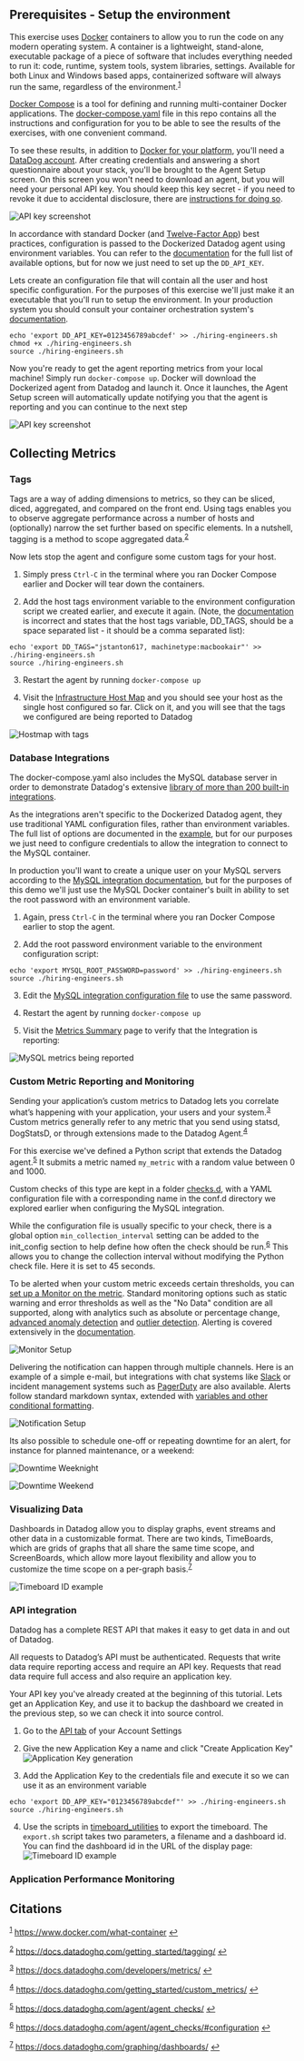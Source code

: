 ## Prerequisites - Setup the environment

This exercise uses [Docker](https://www.docker.com/) containers to allow you to run the code on any modern operating system. A container is a lightweight, stand-alone, executable package of a piece of software that includes everything needed to run it: code, runtime, system tools, system libraries, settings. Available for both Linux and Windows based apps, containerized software will always run the same, regardless of the environment.<sup id="a1">[1](#f1)</sup>

[Docker Compose](https://docs.docker.com/compose/) is a tool for defining and running multi-container Docker applications. The [docker-compose.yaml](docker-compose.yaml) file in this repo contains all the instructions and configuration for you to be able to see the results of the exercises, with one convenient command.

To see these results, in addition to [Docker for your platform](https://store.docker.com/search?type=edition&offering=community), you'll need a [DataDog account](https://app.datadoghq.com/signup). After creating credentials and answering a short questionnaire about your stack, you'll be brought to the Agent Setup screen. On this screen you won't need to download an agent, but you will need your personal API key. You should keep this key secret - if you need to revoke it due to accidental disclosure, there are [instructions for doing so](https://help.datadoghq.com/hc/en-us/articles/210267806-How-do-I-reset-my-Datadog-API-keys-).

![API key screenshot](./images/api_key.png)

In accordance with standard Docker (and [Twelve-Factor App](https://12factor.net/config)) best practices, configuration is passed to the Dockerized Datadog agent using environment variables. You can refer to the [documentation](https://github.com/DataDog/docker-dd-agent#environment-variables) for the full list of available options, but for now we just need to set up the `DD_API_KEY`.

Lets create an configuration file that will contain all the user and host specific configuration. For the purposes of this exercise we'll just make it an executable that you'll run to setup the environment. In your production system you should consult your container orchestration system's [documentation](https://kubernetes.io/docs/tasks/inject-data-application/define-environment-variable-container/).

```
echo 'export DD_API_KEY=0123456789abcdef' >> ./hiring-engineers.sh
chmod +x ./hiring-engineers.sh
source ./hiring-engineers.sh
```

Now you're ready to get the agent reporting metrics from your local machine! Simply run `docker-compose up`. Docker will download the Dockerized agent from Datadog and launch it. Once it launches, the Agent Setup screen will automatically update notifying you that the agent is reporting and you can continue to the next step

![API key screenshot](./images/agent_reporting.png)

## Collecting Metrics

### Tags
Tags are a way of adding dimensions to metrics, so they can be sliced, diced, aggregated, and compared on the front end. Using tags enables you to observe aggregate performance across a number of hosts and (optionally) narrow the set further based on specific elements. In a nutshell, tagging is a method to scope aggregated data.<sup id="a2">[2](#f2)</sup>

Now lets stop the agent and configure some custom tags for your host.

1. Simply press `Ctrl-C` in the terminal where you ran Docker Compose earlier and Docker will tear down the containers.

2. Add the host tags environment variable to the environment configuration script we created earlier, and execute it again. (Note, the [documentation](https://github.com/DataDog/datadog-agent/tree/master/Dockerfiles/agent#global-options) is incorrect and states that the host tags variable, DD_TAGS, should be a space separated list - it should be a comma separated list):
```
echo 'export DD_TAGS="jstanton617, machinetype:macbookair"' >> ./hiring-engineers.sh
source ./hiring-engineers.sh
```
3. Restart the agent by running `docker-compose up`

4. Visit the [Infrastructure Host Map](https://app.datadoghq.com/infrastructure/map) and you should see your host as the single host configured so far. Click on it, and you will see that the tags we configured are being reported to Datadog

![Hostmap with tags](./images/hostmap.png)

### Database Integrations

The docker-compose.yaml also includes the MySQL database server in order to demonstrate Datadog's extensive [library of more than 200 built-in integrations](https://docs.datadoghq.com/integrations/).

As the integrations aren't specific to the Dockerized Datadog agent, they use traditional YAML configuration files, rather than environment variables. The full list of options are documented in the [example](https://github.com/Datadog/integrations-core/blob/master/mysql/conf.yaml.example), but for our purposes we just need to configure credentials to allow the integration to connect to the MySQL container.

In production you'll want to create a unique user on your MySQL servers according to the [MySQL integration documentation](https://docs.datadoghq.com/integrations/mysql/), but for the purposes of this demo we'll just use the MySQL Docker container's built in ability to set the root password with an environment variable.

1. Again, press `Ctrl-C` in the terminal where you ran Docker Compose earlier to stop the agent.

2. Add the root password environment variable to the environment configuration script:
```
echo 'export MYSQL_ROOT_PASSWORD=password' >> ./hiring-engineers.sh
source ./hiring-engineers.sh
```
3. Edit the [MySQL integration configuration file](./datadog-agent/conf.d/mysql.yaml) to use the same password.

4. Restart the agent by running `docker-compose up`

5. Visit the [Metrics Summary](https://app.datadoghq.com/metric/summary?filter=mysql) page to verify that the Integration is reporting:

![MySQL metrics being reported](./images/mysql_metrics.png)

### Custom Metric Reporting and Monitoring

Sending your application’s custom metrics to Datadog lets you correlate what’s happening with your application, your users and your system.<sup id="a3">[3](#f3)</sup> Custom metrics generally refer to any metric that you send using statsd, DogStatsD, or through extensions made to the Datadog Agent.<sup id="a4">[4](#f4)</sup>

For this exercise we've defined a Python script that extends the Datadog agent.<sup id="a5">[5](#f5)</sup> It submits a metric named `my_metric` with a random value between 0 and 1000.

Custom checks of this type are kept in a folder [checks.d](./datadog-agent/checks.d), with a YAML configuration file with a corresponding name in the conf.d directory we explored earlier when configuring the MySQL integration.

While the configuration file is usually specific to your check, there is a global option  `min_collection_interval` setting can be added to the init_config section to help define how often the check should be run.<sup id="a6">[6](#f6)</sup> This allows you to change the collection interval without modifying the Python check file. Here it is set to 45 seconds.

To be alerted when your custom metric exceeds certain thresholds, you can [set up a Monitor on the metric](https://app.datadoghq.com/monitors#create/metric). Standard monitoring options such as static warning and error thresholds as well as the "No Data" condition are all supported, along with analytics such as absolute or percentage change, [advanced anomaly detection](https://docs.datadoghq.com/monitors/monitor_types/anomaly/) and [outlier detection](https://docs.datadoghq.com/monitors/monitor_types/outlier/). Alerting is covered extensively in the [documentation](https://docs.datadoghq.com/monitors/).

![Monitor Setup](./images/monitor_setup.png)

Delivering the notification can happen through multiple channels. Here is an example of a simple e-mail, but integrations with chat systems like [Slack](https://docs.datadoghq.com/integrations/slack/) or incident management systems such as [PagerDuty](https://www.pagerduty.com/docs/guides/datadog-integration-guide/) are also available. Alerts follow standard markdown syntax, extended with [variables and other conditional formatting](https://docs.datadoghq.com/monitors/notifications/).

![Notification Setup](./images/monitor_alert.png)

Its also possible to schedule one-off or repeating downtime for an alert, for instance for planned maintenance, or a weekend:

![Downtime Weeknight](./images/monitor_dt_weeknight.png)

![Downtime Weekend](./images/monitor_dt_weekend.png)

### Visualizing Data

Dashboards in Datadog allow you to display graphs, event streams and other data in a customizable format. There are two kinds, TimeBoards, which are grids of graphs that all share the same time scope, and ScreenBoards, which allow more layout flexibility and allow you to customize the time scope on a per-graph basis.<sup id="a7">[7](#f7)</sup>

![Timeboard ID example](./images/timeboard_snapshot.png)


### API integration

Datadog has a complete REST API that makes it easy to get data in and out of Datadog.

All requests to Datadog’s API must be authenticated. Requests that write data require reporting access and require an API key. Requests that read data require full access and also require an application key.

Your API key you've already created at the beginning of this tutorial. Lets get an Application Key, and use it to backup the dashboard we created in the previous step, so we can check it into source control.

1. Go to the [API tab](https://app.datadoghq.com/account/settings#api) of your Account Settings

2. Give the new Application Key a name and click "Create Application Key"
![Application Key generation](./images/app_key.png)

3. Add the Application Key to the credentials file and execute it so we can use it as an environment variable
```
echo 'export DD_APP_KEY="0123456789abcdef"' >> ./hiring-engineers.sh
source ./hiring-engineers.sh
```
4. Use the scripts in [timeboard_utilities](./timeboard_utilities) to export the timeboard. The `export.sh` script takes two parameters, a filename and a dashboard id. You can find the dashboard id in the URL of the display page:
![Timeboard ID example](./images/timeboard_id.png)





### Application Performance Monitoring





## Citations

<sup id="a1">[1](#f1)</sup> https://www.docker.com/what-container [↩](#a1)

<sup id="a2">[2](#f2)</sup> https://docs.datadoghq.com/getting_started/tagging/ [↩](#a2)

<sup id="a3">[3](#f3)</sup> https://docs.datadoghq.com/developers/metrics/ [↩](#a3)

<sup id="a4">[4](#f4)</sup> https://docs.datadoghq.com/getting_started/custom_metrics/ [↩](#a4)

<sup id="a5">[5](#f5)</sup> https://docs.datadoghq.com/agent/agent_checks/ [↩](#a5)

<sup id="a6">[6](#f6)</sup> https://docs.datadoghq.com/agent/agent_checks/#configuration [↩](#a6)

<sup id="a7">[7](#f7)</sup> https://docs.datadoghq.com/graphing/dashboards/ [↩](#a7)
